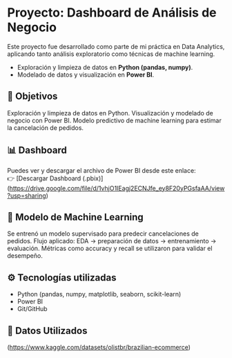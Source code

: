 # Proyecto: Dashboard de Análisis de Negocio

Este proyecto fue desarrollado como parte de mi práctica en Data Analytics, aplicando tanto análisis exploratorio como técnicas de machine learning.
- Exploración y limpieza de datos en **Python (pandas, numpy)**.  
- Modelado de datos y visualización en **Power BI**.

## 🔎 Objetivos

Exploración y limpieza de datos en Python.
Visualización y modelado de negocio con Power BI.
Modelo predictivo de machine learning para estimar la cancelación de pedidos.

## 📊 Dashboard

Puedes ver y descargar el archivo de Power BI desde este enlace:  
👉 [Descargar Dashboard (.pbix)] (https://drive.google.com/file/d/1vhjO1IEagj2ECNJfe_ey8F20yPGsfaAA/view?usp=sharing)

## 🤖 Modelo de Machine Learning

Se entrenó un modelo supervisado para predecir cancelaciones de pedidos.
Flujo aplicado: EDA → preparación de datos → entrenamiento → evaluación.
Métricas como accuracy y recall se utilizaron para validar el desempeño.

## ⚙️ Tecnologías utilizadas
- Python (pandas, numpy, matplotlib, seaborn, scikit-learn)
- Power BI
- Git/GitHub

## 📂 Datos Utilizados

(https://www.kaggle.com/datasets/olistbr/brazilian-ecommerce)  

